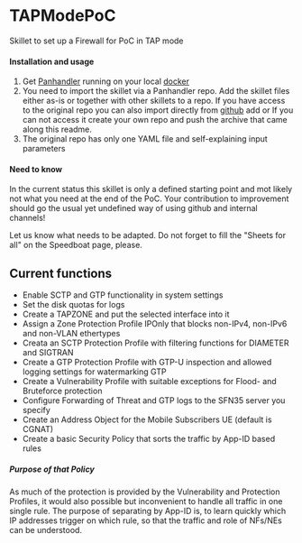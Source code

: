# TAPModePoC
Skillet to set up a Firewall for PoC in TAP mode

#### Installation and usage
1. Get [Panhandler](https://panhandler.readthedocs.io/en/latest/overview.html) running on your local [docker](https://docs.docker.com/)
2. You need to import the skillet via a Panhandler repo. Add the skillet files either as-is or together with other skillets to a repo. If you have access to the original repo you can also import directly from [github](https://github.com/pennersm/TAPModePoC)
add or If you can not access it create your own repo and push the archive that came along this readme. 
3. The original repo has only one YAML file and self-explaining input parameters


#### Need to know
In the current status this skillet is only a defined starting point and mot likely not what you need at the end of the PoC.
Your contribution to improvement should go the usual yet undefined way of using github and internal channels!

Let us know what needs to be adapted.
Do not forget to fill the "Sheets for all" on the Speedboat page, please.

## Current functions

* Enable SCTP and GTP functionality in system settings
* Set the disk quotas for logs
* Create a TAPZONE and put the selected interface into it
* Assign a Zone Protection Profile IPOnly that blocks non-IPv4, non-IPv6 and non-VLAN ethertypes
* Creata an SCTP Protection Profile with filtering functions for DIAMETER and SIGTRAN
* Create a GTP Protection Profile with GTP-U inspection and allowed logging settings for watermarking GTP
* Create a Vulnerability Profile with suitable exceptions for Flood- and Bruteforce protection
* Configure Forwarding of Threat and GTP logs to the SFN35 server you specify
* Create an Address Object for the Mobile Subscribers UE (default is CGNAT)
* Create a basic Security Policy that sorts the traffic by App-ID based rules

##### Purpose of that Policy
As much of the protection is provided by the Vulnerability and Protection Profiles, it would also possible but inconvenient to handle all traffic in one single rule. The purpose of separating by App-ID is, to learn quickly which IP addresses trigger on which rule, so that the traffic and role of NFs/NEs can be understood.    
 


